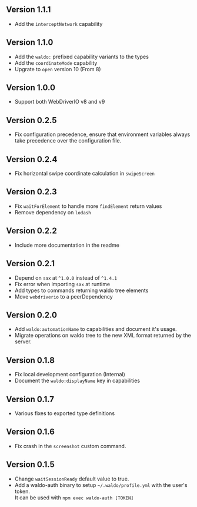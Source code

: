 ## Version 1.1.1

- Add the `interceptNetwork` capability

## Version 1.1.0

- Add the `waldo:` prefixed capability variants to the types
- Add the `coordinateMode` capability
- Upgrate to `open` version 10 (From 8)

## Version 1.0.0

- Support both WebDriverIO v8 and v9

## Version 0.2.5

- Fix configuration precedence, ensure that environment variables always take precedence over the configuration file.

## Version 0.2.4

- Fix horizontal swipe coordinate calculation in `swipeScreen`

## Version 0.2.3

- Fix `waitForElement` to handle more `findElement` return values
- Remove dependency on `lodash`

## Version 0.2.2

- Include more documentation in the readme

## Version 0.2.1

- Depend on `sax` at `^1.0.0` instead of `^1.4.1`
- Fix error when importing `sax` at runtime
- Add types to commands returning waldo tree elements
- Move `webdriverio` to a peerDependency

## Version 0.2.0

- Add `waldo:automationName` to capabilities and document it's usage.
- Migrate operations on waldo tree to the new XML format returned by the server.

## Version 0.1.8

- Fix local development configuration (Internal)
- Document the `waldo:displayName` key in capabilities

## Version 0.1.7

- Various fixes to exported type definitions

## Version 0.1.6

- Fix crash in the `screenshot` custom command.

## Version 0.1.5

- Change `waitSessionReady` default value to true.
- Add a waldo-auth binary to setup `~/.waldo/profile.yml` with the user's token.<br>
  It can be used with `npm exec waldo-auth [TOKEN]`
